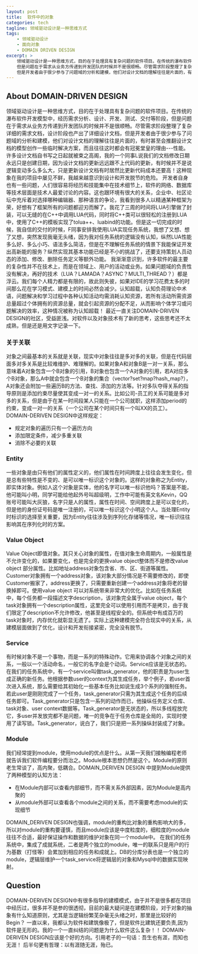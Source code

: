 ```yaml
---
layout: post
title:  软件中的对象
categories: tech
tagline: 领域驱动设计是一种思维方式
tags:
    - 领域驱动设计
    - 面向对象
    - DOMAIN DRIVEN DESIGN
excerpt: >
    领域驱动设计是一种思维方式，目的在于处理具有复杂问题的软件项目。在传统的瀑布软件开发模型中，经历需求分析、设计、开发、测试、交付等阶段，
    但是问题在于需求从业务方传递到开发团队的时候并不是很顺畅。尽管需求阶段整理了复杂详细的需求文档，设计阶段也产出了详细设计文档，
    但是开发者由于很少参与了问题域的分析和建模，他们对设计文档的理解往往是片面的，有时甚至会推翻设计文档的模型创作一些临时解决方案。
---
```


## About DOMAIN-DRIVEN DESIGN
领域驱动设计是一种思维方式，目的在于处理具有复杂问题的软件项目。在传统的瀑布软件开发模型中，经历需求分析、设计、开发、测试、交付等阶段，但是问题在于需求从业务方传递到开发团队的时候并不是很顺畅。尽管需求阶段整理了复杂详细的需求文档，设计阶段也产出了详细设计文档，但是开发者由于很少参与了问题域的分析和建模，他们对设计文档的理解往往是片面的，有时甚至会推翻设计文档的模型创作一些临时解决方案，而且往往这时都会有冠冕堂皇的理由---性能。许多设计文档自书写之日起就被束之高阁，我的一个同事L说我们的文档修改日期永远只是创建日期，因为设计文档的更新远远跟不上代码的更新，有时候并不是说逻辑变动多么多么大，只是更新设计文档有时居然比更新代码成本还要高！这种现象在我的项目中屡见不鲜，我越来越意识到设计和开发脱节的危险。
开发者自身也有一些问题，人们很容易将经历和技能集中在技术细节上，软件的网络、数据库等技术层面是技术人最爱讨论的内容。这也跟环境有很大的关系，企业中、社区论坛中充斥着对选择哪种编辑器、那种语言的争论，我看到很多人以精通某种框架为荣，好想有了框架所有的问题都迎刃而解了。我花了三周的时间将LUA引擎做了封装，可以无缝的在C++中调用LUA代码，同时将C++类可以很轻松的注册到LUA中，使用了C++的模板实现了tolua++、luabind的功能。但是这一切完成的时候，我自信的交付的时候，F同事安排我使用LUA实现任务系统，我想了又想、想了又想，突然发现我毫无头绪，因为我对任务系统的逻辑没有认知，纵然LUA性能多么好、多么小巧、语法多么简洁，但是在不理解任务系统的情景下我能保证开发出高新能的服务？纵然实现其基本功能已经是不小的挑战了，还要支持策划人员动态的添加、修改、删除任务定义等额外功能。
我渐渐意识到，许多软件的最主要的复杂性并不在技术上，而是在领域上、用户的活动或业务。如果问题域的负责性没有解决，再好的技术（LUA？LAMADA？ASYNC？MULTI_THREAD？）都是浮云。我们每个人精力都是有限的，故此则失彼，如果对IDE的学习花费太多的时间那么花在学习模式、建模上的时间必然会减少。认知超载，认知负荷理论中术语，问题解决和学习过程中各种认知活动均需消耗认知资源，若所有活动所需资源总量超过个体拥有的资源总量，就会引起资源的分配不足，从而影响个体学习或问题解决的效率，这种情况被称为认知超载！
最近一直关注DOMAIN-DRIVEN DESIGN的社区，受益匪浅。对软件以及对象技术有了新的思考，这些思考还不太成熟，但是还是用文字记录一下。

### 关于关联
对象之间最基本的关系就是关联，现实中对象往往是多对多的关联，但是在代码层面多对多关系是比较难维护、难理解的。如果对象A和对象B是一对一关系，那么意味着A对象包含一个B对象的引用，B对象也包含一个A对象的引用，若A对应多个B对象，那么A中就会包含一个B对象的集合（vector?set?map?hash_map?），A对象还会附加一些遍历B的方法、查找、添加的方法等。针对多队夺得关系的指导原则是添加约束尽量使其变成一对一的关系。比如公司-员工的关系可能是多对多的关系，但是由于在某一时间段某人只能在一个公司就职，这样添加period的约束，变成一对一的关系（一个公司在某个时间只有一个叫XX的员工）。DOMAIN-DERIVEN DESIGN中这样规定：

*  规定对象的遍历只有一个遍历方向
*  添加限定条件，减少多重关联
*  消除不必要的关联

### Entity
一些对象是由只有他们的属性定义的，他们属性在时间跨度上往往会发生变化，但是总有些特性是不变的、是可以唯一标识这个对象的。这样的对象称之为Entity，即实体对象。例如人这个对象是实体，他的名字可以唯一标识他吗？答案是不能，他可能叫小明，同学可能给他起外号叫超级明，工作中可能有英文名Kevin，QQ账号可能叫大灰狼，名字只是人的属性，属性在时间、空间跨度上是可以变化的，但是他的身份证号码是唯一注册的，可以唯一标识这个小明这个人。当处理Entity时标识的选择至关重要，因为Entity往往涉及到序列化存储等情况，唯一标识往往影响其在序列化时的方案。

### Value Object
Value Object即值对象。其只关心对象的属性，在值对象生命周期内，一般属性是不允许变化的，如果要变化，也是完全的更换value object整体而不是修改value object 部分属性。比如地址address对象包含省、市、区、街道等属性。Customer对象拥有一个address对象，该对象大部分情况是不需要修改的，即使Customer搬家了，address更换了，只需要重新创建一个address对象将老的替换掉即可。使用value object 可以对系统带来非常大的优化。比如在任务系统中，每个任务都一段描述文字description，该对象完全属于value object，每个task对象拥有一个description属性，这里完全可以使用引用而不是拷贝，由于我们限定了description不允许修改，他甚至是线程安全的。但系统中有成百万的task对象时，内存优化就彰显无遗了。实际上这种建模完全符合现实中的关系，从建模层面做到了优化，设计和开发衔接紧密，完全没有脱节。

### Service
有时候对象不是一个事物，而是一系列的特殊动作。它用来协调各个对象之间的关系，一般以一个活动命名，一般它的名字会是个动词。Service应该是无状态的。在我们的任务系统中，有一个service叫做task_generator，他的职责是为user生成正确的新任务。他根据参数user的context为其生成任务，举个例子，若user首次进入系统，那么需要给其初始化一些基本任务比如说生成3个系列的强制任务。若此user是刚刚完成了一个任务，task_generator只需为其生成这个任务的后续任务即可。Task_generator只是包含一系列的动作而已，他操纵任务定义仓库、task对象、user context数据等。Task_generator是无状态的，所以多线程放完它，多user并发放完都不是问题，唯一的竞争在于任务仓库是全局的，实现时使用了读写锁。Task_generator，说白了，我们只是把一系列操纵封装成了对象。

### Module
我们经常提到module，使用module的优点是什么。从第一天我们接触编程老师就告诉我们软件编程要分而治之。Module根本思想仍然是这个。Module的原则老生常谈了，高内聚，低耦合。DOMAIN_DERIVEN DESIGN 中提到Module提供了两种模型的认知方法：

*  在Module内部可以查看内部细节，而不需关系外部因素，因为Module是高内聚的
*  从module外部可以查看各个module之间的关系，而不需要考虑module的实现细节

DOMAIN_DERIVEN DESIGN也强调，module的重构比对象的重构影响大的多，所以对module的重构要谨慎，而且module应该是中度粒度的，细粒度的module往往不合适，最好保证操作和数据的维护对象在同一个module中。
在我们的任务系统中，集成了成就系统，二者是两个独立的module，唯一的联系只是用户的行为基数（打怪等）会累加到相应的任务和成就上。DB的分库分表也是一个独立的module，逻辑层维护一个task_service将逻辑层的对象和Mysql中的数据实现映射。

## Question
DOMAIN-DERIVEN DESIGN中有很多指导的建模模式，由于并不是很多都在项目中经历过，很多并不是参的很透彻，目前的最大疑问是在建模阶段，对于对象的抽象有什么知道原则，尤其是当逻辑纷繁芜杂毫无头绪之时，那里是比较好的Begin？
一直以来，我都认为软件和建筑像极了，但是软件比建筑还要负责,因为软件是无形的。我的一个一直纠结的问题是为什么软件这么复杂！！
DOMAIN-DERIVEN DESIGN应该是个好的方向。引用老子的一句话：吾生也有涯，而知也无涯！
后半句更有哲理：以有涯随无涯，殆已。
